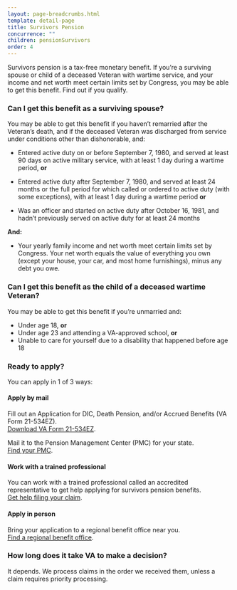```yaml
---
layout: page-breadcrumbs.html
template: detail-page
title: Survivors Pension
concurrence: "" 
children: pensionSurvivors
order: 4
---
```


<div class="va-introtext">

Survivors pension is a tax-free monetary benefit. If you’re a surviving spouse or child of a deceased Veteran with wartime service, and your income and net worth meet certain limits set by Congress, you may be able to get this benefit. Find out if you qualify. 

</div>

<div class="feature" markdown=“1”>

### Can I get this benefit as a surviving spouse?

You may be able to get this benefit if you haven’t remarried after the Veteran’s death, and if the deceased Veteran was discharged from service under conditions other than dishonorable, and:

- Entered active duty on or before September 7, 1980, and served at least 90 days on active military service, with at least 1 day during a wartime period, **or**

- Entered active duty after September 7, 1980, and served at least 24 months or the full period for which called or ordered to active duty (with some exceptions), with at least 1 day during a wartime period **or**

- Was an officer and started on active duty after October 16, 1981, and hadn’t previously served on active duty for at least 24 months

**And:**

- Your yearly family income and net worth meet certain limits set by Congress. Your net worth equals the value of everything you own (except your house, your car, and most home furnishings), minus any debt you owe.

### Can I get this benefit as the child of a deceased wartime Veteran?

You may be able to get this benefit if you’re unmarried and: 
- Under age 18, **or**
- Under age 23 and attending a VA-approved school, **or**
- Unable to care for yourself due to a disability that happened before age 18

</div>

### Ready to apply? 

You can apply in 1 of 3 ways:

#### Apply by mail

Fill out an Application for DIC, Death Pension, and/or Accrued Benefits (VA Form 21-534EZ). <br>
[Download VA Form 21-534EZ](https://www.vba.va.gov/pubs/forms/VBA-21P-534EZ-ARE.pdf). 

Mail it to the Pension Management Center (PMC) for your state. <br>
[Find your PMC](/pension/pension-management-center/). 

#### Work with a trained professional

You can work with a trained professional called an accredited representative to get help applying for survivors pension benefits. <br>
[Get help filing your claim](/disability-benefits/apply/help/).

#### Apply in person

Bring your application to a regional benefit office near you. <br>
[Find a regional benefit office](/facilities/). 

### How long does it take VA to make a decision?

It depends. We process claims in the order we received them, unless a claim requires priority processing.   
